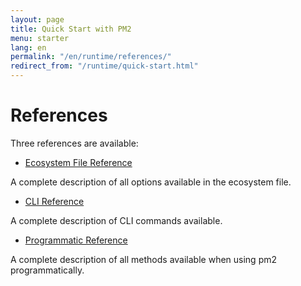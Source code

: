```yaml
---
layout: page
title: Quick Start with PM2
menu: starter
lang: en
permalink: "/en/runtime/references/"
redirect_from: "/runtime/quick-start.html"
---
```


# References

Three references are available:

- [Ecosystem File Reference]({{site.baseurl}}/runtime/references/ecosystem-file/)

A complete description of all options available in the ecosystem file.

- [CLI Reference]({{site.baseurl}}/runtime/references/pm2-cli/)

A complete description of CLI commands available.

- [Programmatic Reference]({{site.baseurl}}/runtime/references/pm2-programmatic/)

A complete description of all methods available when using pm2 programmatically.
